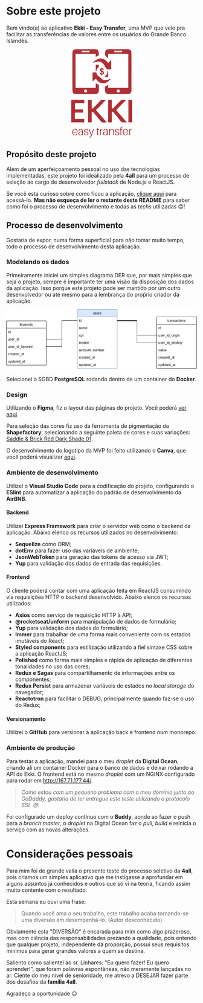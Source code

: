 # Sobre este projeto

Bem vindo(a) ao aplicativo **Ekki - Easy Transfer**, uma MVP que veio pra facilitar as transferências de valores entre os usuários do Grande Banco Islandês.

<p align="center">
  <img src="./ekki.png">
</p>

## Propósito deste projeto

Além de um aperfeiçoamento pessoal no uso das tecnologias implementadas, este projeto foi idealizado pela **4all** para um processo de seleção ao cargo de desenvolvedor _fullstack_ de Node.js e ReactJS.

Se você está curioso sobre como ficou a aplicação, <a href="http://167.71.177.44" target="_blank">clique aqui</a> para acessá-lo. **Mas não esqueça de ler o restante deste README** para saber como foi o processo de desenvolvimento e todas as _techs_ utilizadas 😊!

## Processo de desenvolvimento

Gostaria de expor, numa forma superficial para não tomar muito tempo, todo o processo de desenvolvimento desta aplicação.

### Modelando os dados

Primeiramente iniciei um simples diagrama DER que, por mais simples que seja o projeto, sempre é importante ter uma visão da disposição dos dados da aplicação. Isso porque este projeto pode ser mantido por um outro desenvolvedor ou até mesmo para a lembrança do proṕrio criador da aplicação.

![der](./der.png)

Selecionei o SGBD **PostgreSQL** rodando dentro de um container do **Docker**.

### Design

Utilizando o **Figma**, fiz o layout das páginas do projeto. Você poderá <a href="https://www.figma.com/file/gnyR14MsiygWP2kZJPbOvI/Ekki?node-id=0%3A1" target="_blank">ver aqui</a>.

Para seleção das cores fiz uso da ferramenta de pigmentação da **Shapefactory**, selecionando a seguinte paleta de cores e suas variações: <a href="https://pigment.shapefactory.co/?s=2&a=513026&b=c23949" target="_blank">Saddle & Brick Red Dark Shade 01</a>.

O desenvolvimento do logotipo da MVP foi feito utilizando o **Canva**, que você poderá visualizar <a href="https://www.canva.com/design/DADmiWGscH4/lVPKPhhTA68Z08j4f-2KPw/view?utm_content=DADmiWGscH4&utm_campaign=designshare&utm_medium=link&utm_source=sharebutton" target="_blank">aqui</a>.

### Ambiente de desenvolvimento

Utilizei o **Visual Studio Code** para a codificação do projeto, configurando o **ESlint** para automatizar a aplicação do padrão de desenvolvimento da **AirBNB**.

#### Backend

Utilizei **Express Framework** para criar o servidor web como o backend da aplicação. Abaixo elenco os recursos utilizados no desenvolvimento:

- **Sequelize** como ORM;
- **dotEnv** para fazer uso das variáveis de ambiente;
- **JsonWebToken** para geração das tokens de acesso via JWT;
- **Yup** para validação dos dados de entrada das requisições.

#### Frontend

O cliente poderá contar com uma aplicação feita em ReactJS consumindo via requisições HTTP o backend desenvolvido. Abaixo elenco os recursos utilizados:

- **Axios** como serviço de requisição HTTP à API;
- **@rocketseat/unform** para manipulação de dados de formulário;
- **Yup** para validação dos dados do formulário;
- **Immer** para trabalhar de uma forma mais conveniente com os estados imutáveis do React;
- **Styled components** para estilização utilizando a fiel sintaxe CSS sobre a aplicação ReactJS;
- **Polished** como forma mais simples e rápida de aplicação de diferentes tonalidades no uso das cores;
- **Redux e Sagas** para compartilhamento de informações entre os componentes;
- **Redux Persist** para armazenar variáveis de estados no _local storage_ do navegador;
- **Reactotron** para facilitar o DEBUG, principalmente quando faz-se o uso do Redux;

#### Versionamento

Utilizei o **GitHub** para versionar a aplicação back e frontend num monorepo.

### Ambiente de produção

Para testar a aplicação, mandei para o meu _droplet_ da **Digital Ocean**, criando ali um container Docker para o banco de dados e deixar rodando a API do Ekki. O frontend está no mesmo _droplet_ com um NGINX configurado para rodar em http://167.71.177.44/.

> _Como estou com um pequeno problema com o meu domínio junto ao GoDaddy, gostaria de ter entregue este teste utilizando o protocolo SSL 😓._

Foi configurado um deploy contínuo com o **Buddy**, aonde ao fazer o push para a _branch master_, o _droplet_ na Digital Ocean faz o _pull_, _build_ e reinicia o serviço com as novas alterações.

# Considerações pessoais

Para mim foi de grande valia o presente teste do processo seletivo da **4all**, pois criamos um simples aplicativo que me instigasse a aprofundar em alguns assuntos já conhecidos e outros que só vi na teoria, ficando assim muito contente com o resultado.

Esta semana eu ouvi uma frase:

> Quando você ama o seu trabalho, este trabalho acaba tornando-se uma diversão em desempenhá-lo. (Autor desconhecido)

Obviamente esta "DIVERSÃO" é encarada para mim como algo prazeroso, mas com ciência das responsabilidades prezando a qualidade, pois entendo que qualquer projeto, independente da proporção, possui seus requisitos mínimos para gerar grandes valores a quem se destina.

Saliento como salientei ao sr. Linhares: "Eu quero fazer! Eu quero aprender!", que foram palavras espontâneas, não meramente lançadas no ar. Ciente do meu nível de senioridade, me atrevo a DESEJAR fazer parte dos desafios da **família 4all**.

Agradeço a oportunidade 😉
